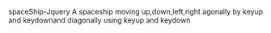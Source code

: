 spaceShip-Jquery
A spaceship moving up,down,left,right agonally by keyup and keydownand diagonally using keyup and keydown
